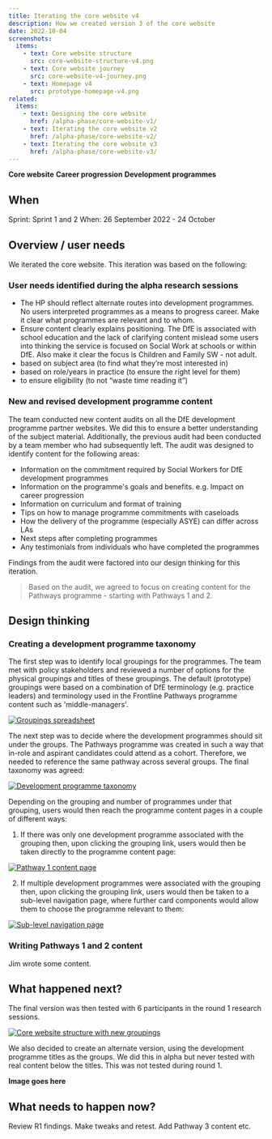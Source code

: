 ```yaml
---
title: Iterating the core website v4
description: How we created version 3 of the core website
date: 2022-10-04
screenshots:
  items:
    - text: Core website structure
      src: core-website-structure-v4.png
    - text: Core website journey
      src: core-website-v4-journey.png
    - text: Homepage v4
      src: prototype-homepage-v4.png
related:
  items:
    - text: Designing the core website
      href: /alpha-phase/core-website-v1/
    - text: Iterating the core website v2
      href: /alpha-phase/core-website-v2/
    - text: Iterating the core website v3
      href: /alpha-phase/core-website-v3/
---
```


<strong class="govuk-tag govuk-tag--turquoise">Core website</strong>&nbsp;<strong class="govuk-tag govuk-tag--purple">Career progression</strong>&nbsp;<strong class="govuk-tag govuk-tag--blue">Development programmes</strong>

## When
Sprint: Sprint 1 and 2
When: 26 September 2022 - 24 October

## Overview / user needs
We iterated the core website. This iteration was based on the following:
### User needs identified during the alpha research sessions
- The HP should reflect alternate routes into development programmes. No users interpreted programmes as a means to progress career. Make it clear what programmes are relevant and to whom.
- Ensure content clearly explains positioning. The DfE is associated with school education and the lack of clarifying content mislead some users into thinking the service is focused on Social Work at schools or within DfE. Also make it clear the focus is Children and Family SW - not adult.
- based on subject area (to find what they’re most interested in)
- based on role/years in practice (to ensure the right level for them)
- to ensure eligibility (to not “waste time reading it”)

### New and revised development programme content
The team conducted new content audits on all the DfE development programme partner websites. We did this to ensure a better understanding of the subject material. Additionally, the previous audit had been conducted by a team member who had subsequently left. The audit was designed to identify content for the following areas:

- Information on the commitment required by Social Workers for DfE development programmes
- Information on the programme's goals and benefits. e.g. Impact on career progression
- Information on curriculum and format of training
- Tips on how to manage programme commitments with caseloads
- How the delivery of the programme (especially ASYE) can differ across LAs
- Next steps after completing programmes
- Any testimonials from individuals who have completed the programmes

Findings from the audit were factored into our design thinking for this iteration.

> Based on the audit, we agreed to focus on creating content for the Pathways programme - starting with Pathways 1 and 2.

## Design thinking

### Creating a development programme taxonomy
The first step was to identify local groupings for the programmes. The team met with policy stakeholders and reviewed a number of options for the physical groupings and titles of these groupings. The default (prototype) groupings were based on a combination of DfE terminology (e.g. practice leaders) and terminology used in the Frontline Pathways programme content such as 'middle-managers'.

<a href="groupings-spreadsheet.png" target="_blank">![Groupings spreadsheet](groupings-spreadsheet.png "Groupings spreadsheet")</a>

The next step was to decide where the development programmes should sit under the groups. The Pathways programme was created in such a way that in-role and aspirant candidates could attend as a cohort. Therefore, we needed to reference the same pathway across several groups. The final taxonomy was agreed:

<a href="taxonomy-v01.png" target="_blank">![Development programme taxonomy](taxonomy-v01.png "Development programme taxonomy")</a>

Depending on the grouping and number of programmes under that grouping, users would then reach the programme content pages in a couple of different ways:
1. If there was only one development programme associated with the grouping then, upon clicking the grouping link, users would then be taken directly to the programme content page:

<a href="prototype-programme-pathway-1-v1.png" target="_blank">![Pathway 1 content page](prototype-programme-pathway-1-v1.png "Pathway 1 content page")</a>

2. If multiple development programmes were associated with the grouping then, upon clicking the grouping link, users would then be taken to a sub-level navigation page, where further card components would allow them to choose the programme relevant to them:

<a href="prototype-sub-level-practice-supervisors-v1.png" target="_blank">![Sub-level navigation page](prototype-sub-level-practice-supervisors-v1.png "Sub-level navigation page")</a>

### Writing Pathways 1 and 2 content

Jim wrote some content.

## What happened next?

The final version was then tested with 6 participants in the round 1 research sessions.

<a href="prototype-homepage-v4.png" target="_blank">![Core website structure with new groupings](prototype-homepage-v4.png "Core website structure with new groupings")</a>

We also decided to create an alternate version, using the development programme titles as the groups. We did this in alpha but never tested with real content below the titles. This was not tested during round 1.

**Image goes here**

## What needs to happen now?
Review R1 findings. Make tweaks and retest. Add Pathway 3 content etc.


